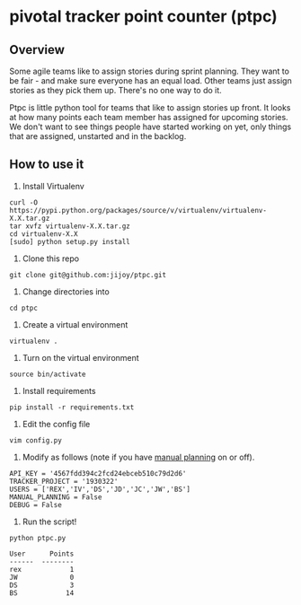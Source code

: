 # pivotal tracker point counter (ptpc)

## Overview

Some agile teams like to assign stories during sprint planning. They want to be fair - and make sure everyone has an equal load. Other teams just assign stories as they pick them up. There's no one way to do it.

Ptpc is little python tool for teams that like to assign stories up front. It looks at how many points each team member has assigned for upcoming stories. We don't want to see things people have started working on yet, only things that are assigned, unstarted and in the backlog.

## How to use it

1. Install Virtualenv
```
curl -O https://pypi.python.org/packages/source/v/virtualenv/virtualenv-X.X.tar.gz
tar xvfz virtualenv-X.X.tar.gz
cd virtualenv-X.X
[sudo] python setup.py install
```

1. Clone this repo

`git clone git@github.com:jijoy/ptpc.git`

1. Change directories into

`cd ptpc`

1. Create a virtual environment

`virtualenv .`

1. Turn on the virtual environment

`source bin/activate`

1. Install requirements

`pip install -r requirements.txt`

1. Edit the config file

`vim config.py`

1. Modify as follows (note if you have [manual planning](https://www.pivotaltracker.com/blog/manual-planning-trackers-ui-api/) on or off).

```
API_KEY = '4567fdd394c2fcd24ebceb510c79d2d6'
TRACKER_PROJECT = '1930322'
USERS = ['REX','IV','DS','JD','JC','JW','BS']
MANUAL_PLANNING = False
DEBUG = False
```

1. Run the script!

```
python ptpc.py

User      Points
------  --------
rex            1
JW             0
DS             3
BS            14
```



